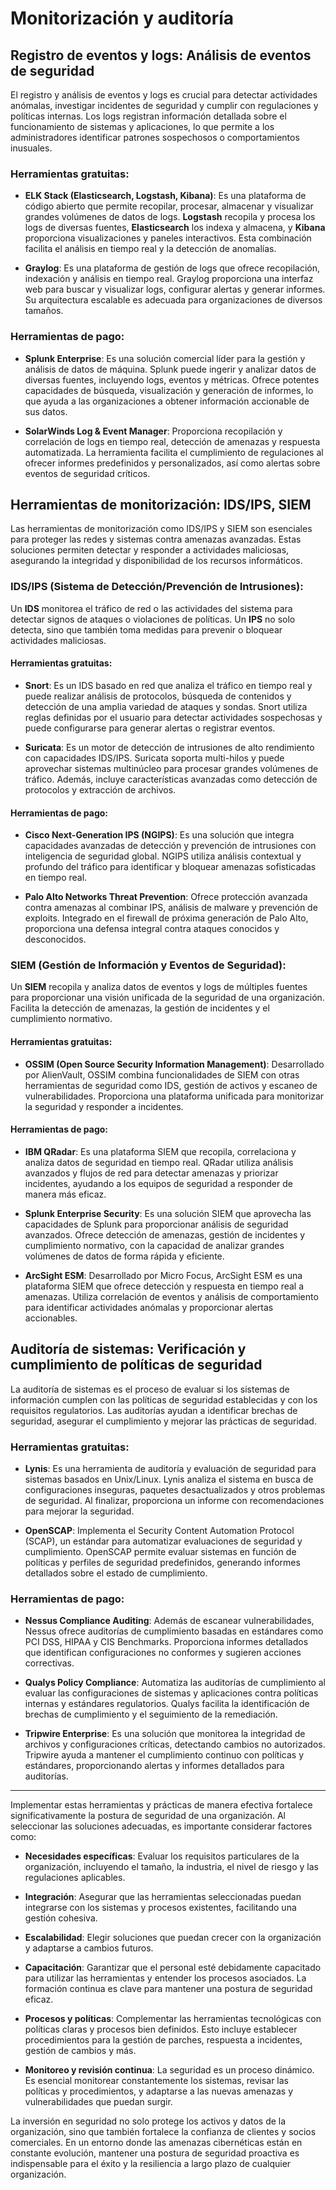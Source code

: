 > 
# **Monitorización y auditoría**

## **Registro de eventos y logs**: Análisis de eventos de seguridad

El registro y análisis de eventos y logs es crucial para detectar actividades anómalas, investigar incidentes de seguridad y cumplir con regulaciones y políticas internas. Los logs registran información detallada sobre el funcionamiento de sistemas y aplicaciones, lo que permite a los administradores identificar patrones sospechosos o comportamientos inusuales.

### **Herramientas gratuitas**:

- **ELK Stack (Elasticsearch, Logstash, Kibana)**: Es una plataforma de código abierto que permite recopilar, procesar, almacenar y visualizar grandes volúmenes de datos de logs. **Logstash** recopila y procesa los logs de diversas fuentes, **Elasticsearch** los indexa y almacena, y **Kibana** proporciona visualizaciones y paneles interactivos. Esta combinación facilita el análisis en tiempo real y la detección de anomalías.

- **Graylog**: Es una plataforma de gestión de logs que ofrece recopilación, indexación y análisis en tiempo real. Graylog proporciona una interfaz web para buscar y visualizar logs, configurar alertas y generar informes. Su arquitectura escalable es adecuada para organizaciones de diversos tamaños.

### **Herramientas de pago**:

- **Splunk Enterprise**: Es una solución comercial líder para la gestión y análisis de datos de máquina. Splunk puede ingerir y analizar datos de diversas fuentes, incluyendo logs, eventos y métricas. Ofrece potentes capacidades de búsqueda, visualización y generación de informes, lo que ayuda a las organizaciones a obtener información accionable de sus datos.

- **SolarWinds Log & Event Manager**: Proporciona recopilación y correlación de logs en tiempo real, detección de amenazas y respuesta automatizada. La herramienta facilita el cumplimiento de regulaciones al ofrecer informes predefinidos y personalizados, así como alertas sobre eventos de seguridad críticos.

## **Herramientas de monitorización**: IDS/IPS, SIEM

Las herramientas de monitorización como IDS/IPS y SIEM son esenciales para proteger las redes y sistemas contra amenazas avanzadas. Estas soluciones permiten detectar y responder a actividades maliciosas, asegurando la integridad y disponibilidad de los recursos informáticos.

### **IDS/IPS (Sistema de Detección/Prevención de Intrusiones)**:

Un **IDS** monitorea el tráfico de red o las actividades del sistema para detectar signos de ataques o violaciones de políticas. Un **IPS** no solo detecta, sino que también toma medidas para prevenir o bloquear actividades maliciosas.

#### **Herramientas gratuitas**:

- **Snort**: Es un IDS basado en red que analiza el tráfico en tiempo real y puede realizar análisis de protocolos, búsqueda de contenidos y detección de una amplia variedad de ataques y sondas. Snort utiliza reglas definidas por el usuario para detectar actividades sospechosas y puede configurarse para generar alertas o registrar eventos.

- **Suricata**: Es un motor de detección de intrusiones de alto rendimiento con capacidades IDS/IPS. Suricata soporta multi-hilos y puede aprovechar sistemas multinúcleo para procesar grandes volúmenes de tráfico. Además, incluye características avanzadas como detección de protocolos y extracción de archivos.

#### **Herramientas de pago**:

- **Cisco Next-Generation IPS (NGIPS)**: Es una solución que integra capacidades avanzadas de detección y prevención de intrusiones con inteligencia de seguridad global. NGIPS utiliza análisis contextual y profundo del tráfico para identificar y bloquear amenazas sofisticadas en tiempo real.

- **Palo Alto Networks Threat Prevention**: Ofrece protección avanzada contra amenazas al combinar IPS, análisis de malware y prevención de exploits. Integrado en el firewall de próxima generación de Palo Alto, proporciona una defensa integral contra ataques conocidos y desconocidos.

### **SIEM (Gestión de Información y Eventos de Seguridad)**:

Un **SIEM** recopila y analiza datos de eventos y logs de múltiples fuentes para proporcionar una visión unificada de la seguridad de una organización. Facilita la detección de amenazas, la gestión de incidentes y el cumplimiento normativo.

#### **Herramientas gratuitas**:

- **OSSIM (Open Source Security Information Management)**: Desarrollado por AlienVault, OSSIM combina funcionalidades de SIEM con otras herramientas de seguridad como IDS, gestión de activos y escaneo de vulnerabilidades. Proporciona una plataforma unificada para monitorizar la seguridad y responder a incidentes.

#### **Herramientas de pago**:

- **IBM QRadar**: Es una plataforma SIEM que recopila, correlaciona y analiza datos de seguridad en tiempo real. QRadar utiliza análisis avanzados y flujos de red para detectar amenazas y priorizar incidentes, ayudando a los equipos de seguridad a responder de manera más eficaz.

- **Splunk Enterprise Security**: Es una solución SIEM que aprovecha las capacidades de Splunk para proporcionar análisis de seguridad avanzados. Ofrece detección de amenazas, gestión de incidentes y cumplimiento normativo, con la capacidad de analizar grandes volúmenes de datos de forma rápida y eficiente.

- **ArcSight ESM**: Desarrollado por Micro Focus, ArcSight ESM es una plataforma SIEM que ofrece detección y respuesta en tiempo real a amenazas. Utiliza correlación de eventos y análisis de comportamiento para identificar actividades anómalas y proporcionar alertas accionables.

## **Auditoría de sistemas**: Verificación y cumplimiento de políticas de seguridad

La auditoría de sistemas es el proceso de evaluar si los sistemas de información cumplen con las políticas de seguridad establecidas y con los requisitos regulatorios. Las auditorías ayudan a identificar brechas de seguridad, asegurar el cumplimiento y mejorar las prácticas de seguridad.

### **Herramientas gratuitas**:

- **Lynis**: Es una herramienta de auditoría y evaluación de seguridad para sistemas basados en Unix/Linux. Lynis analiza el sistema en busca de configuraciones inseguras, paquetes desactualizados y otros problemas de seguridad. Al finalizar, proporciona un informe con recomendaciones para mejorar la seguridad.

- **OpenSCAP**: Implementa el Security Content Automation Protocol (SCAP), un estándar para automatizar evaluaciones de seguridad y cumplimiento. OpenSCAP permite evaluar sistemas en función de políticas y perfiles de seguridad predefinidos, generando informes detallados sobre el estado de cumplimiento.

### **Herramientas de pago**:

- **Nessus Compliance Auditing**: Además de escanear vulnerabilidades, Nessus ofrece auditorías de cumplimiento basadas en estándares como PCI DSS, HIPAA y CIS Benchmarks. Proporciona informes detallados que identifican configuraciones no conformes y sugieren acciones correctivas.

- **Qualys Policy Compliance**: Automatiza las auditorías de cumplimiento al evaluar las configuraciones de sistemas y aplicaciones contra políticas internas y estándares regulatorios. Qualys facilita la identificación de brechas de cumplimiento y el seguimiento de la remediación.

- **Tripwire Enterprise**: Es una solución que monitorea la integridad de archivos y configuraciones críticas, detectando cambios no autorizados. Tripwire ayuda a mantener el cumplimiento continuo con políticas y estándares, proporcionando alertas y informes detallados para auditorías.

---

Implementar estas herramientas y prácticas de manera efectiva fortalece significativamente la postura de seguridad de una organización. Al seleccionar las soluciones adecuadas, es importante considerar factores como:

- **Necesidades específicas**: Evaluar los requisitos particulares de la organización, incluyendo el tamaño, la industria, el nivel de riesgo y las regulaciones aplicables.

- **Integración**: Asegurar que las herramientas seleccionadas puedan integrarse con los sistemas y procesos existentes, facilitando una gestión cohesiva.

- **Escalabilidad**: Elegir soluciones que puedan crecer con la organización y adaptarse a cambios futuros.

- **Capacitación**: Garantizar que el personal esté debidamente capacitado para utilizar las herramientas y entender los procesos asociados. La formación continua es clave para mantener una postura de seguridad eficaz.

- **Procesos y políticas**: Complementar las herramientas tecnológicas con políticas claras y procesos bien definidos. Esto incluye establecer procedimientos para la gestión de parches, respuesta a incidentes, gestión de cambios y más.

- **Monitoreo y revisión continua**: La seguridad es un proceso dinámico. Es esencial monitorear constantemente los sistemas, revisar las políticas y procedimientos, y adaptarse a las nuevas amenazas y vulnerabilidades que puedan surgir.

La inversión en seguridad no solo protege los activos y datos de la organización, sino que también fortalece la confianza de clientes y socios comerciales. En un entorno donde las amenazas cibernéticas están en constante evolución, mantener una postura de seguridad proactiva es indispensable para el éxito y la resiliencia a largo plazo de cualquier organización.